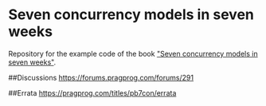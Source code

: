 # Seven concurrency models in seven weeks
Repository for the example code of the book ["Seven concurrency models in seven weeks"](https://pragprog.com/book/pb7con/seven-concurrency-models-in-seven-weeks).

##Discussions
https://forums.pragprog.com/forums/291

##Errata
https://pragprog.com/titles/pb7con/errata

